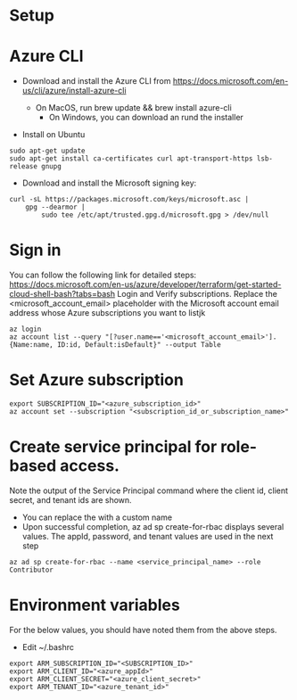 # Setup

# Azure CLI
* Download and install the Azure CLI from https://docs.microsoft.com/en-us/cli/azure/install-azure-cli
  * On MacOS, run brew update && brew install azure-cli
    * On Windows, you can download an rund the installer

* Install on Ubuntu
```
sudo apt-get update
sudo apt-get install ca-certificates curl apt-transport-https lsb-release gnupg
```

* Download and install the Microsoft signing key:
```
curl -sL https://packages.microsoft.com/keys/microsoft.asc |
    gpg --dearmor |
        sudo tee /etc/apt/trusted.gpg.d/microsoft.gpg > /dev/null
```

# Sign in
You can follow the following link for detailed steps: https://docs.microsoft.com/en-us/azure/developer/terraform/get-started-cloud-shell-bash?tabs=bash
Login and Verify subscriptions.  Replace the <microsoft_account_email> placeholder with the Microsoft account email address whose Azure subscriptions you want to listjk
```
az login
az account list --query "[?user.name=='<microsoft_account_email>'].{Name:name, ID:id, Default:isDefault}" --output Table
```
# Set Azure subscription
```
export SUBSCRIPTION_ID="<azure_subscription_id>"
az account set --subscription "<subscription_id_or_subscription_name>"
```
# Create service principal for role-based access.
Note the output of the Service Principal
command where the client id, client secret, and tenant ids are shown.
* You can replace the <service-principal-name> with a custom name
* Upon successful completion, az ad sp create-for-rbac displays several values. The appId, password, and tenant values are used in the next step
```
az ad sp create-for-rbac --name <service_principal_name> --role Contributor
```
# Environment variables
For the below values, you should have noted them
from the above steps.
* Edit ~/.bashrc
```
export ARM_SUBSCRIPTION_ID="<SUBSCRIPTION_ID>"
export ARM_CLIENT_ID="<azure_appId>"
export ARM_CLIENT_SECRET="<azure_client_secret>"
export ARM_TENANT_ID="<azure_tenant_id>"
```
